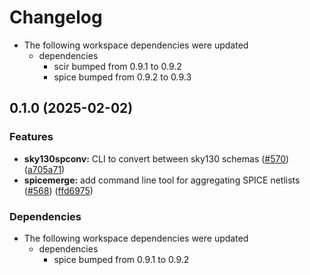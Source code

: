 # Changelog

* The following workspace dependencies were updated
  * dependencies
    * scir bumped from 0.9.1 to 0.9.2
    * spice bumped from 0.9.2 to 0.9.3

## 0.1.0 (2025-02-02)


### Features

* **sky130spconv:** CLI to convert between sky130 schemas ([#570](https://github.com/ucb-substrate/substrate2/issues/570)) ([a705a71](https://github.com/ucb-substrate/substrate2/commit/a705a71238d61794dd5c322b3b55594d4719886b))
* **spicemerge:** add command line tool for aggregating SPICE netlists ([#568](https://github.com/ucb-substrate/substrate2/issues/568)) ([ffd6975](https://github.com/ucb-substrate/substrate2/commit/ffd6975e83bcaaea898ff18b94e48b8a75661096))


### Dependencies

* The following workspace dependencies were updated
  * dependencies
    * spice bumped from 0.9.1 to 0.9.2
